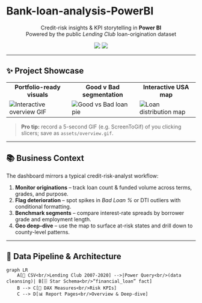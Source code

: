 # Bank-loan-analysis-PowerBI

<p align="center">
  Credit-risk insights & KPI storytelling in <strong>Power BI</strong><br/>
  Powered by the public <em>Lending Club</em> loan-origination dataset
</p>

<p align="center">
  <img src="https://img.shields.io/badge/Power&nbsp;BI-DAX&nbsp;•&nbsp;Power&nbsp;Query&nbsp;•&nbsp;Data&nbsp;Modelling-yellow?style=flat-square"/>
  <img src="https://img.shields.io/github/license/your-handle/bank-loan-dashboard?style=flat-square"/>
</p>

---

## ✨ Project Showcase

<table>
  <tr>
    <td align="center"><strong>Portfolio-ready visuals</strong></td>
    <td align="center"><strong>Good v Bad segmentation</strong></td>
    <td align="center"><strong>Interactive USA map</strong></td>
  </tr>
  <tr>
    <td><img src="assets/overview.gif" alt="Interactive overview GIF"/></td>
    <td><img src="assets/good_bad_pie.png" alt="Good vs Bad loan pie"/></td>
    <td><img src="assets/state_map.png"  alt="Loan distribution map"/></td>
  </tr>
</table>

> **Pro tip:** record a 5-second GIF (e.g. ScreenToGif) of you clicking slicers; save as `assets/overview.gif`.

---

## 📚 Business Context

The dashboard mirrors a typical credit-risk-analyst workflow:

1. **Monitor originations** – track loan count & funded volume across terms, grades, and purpose.  
2. **Flag deterioration** – spot spikes in *Bad Loan %* or DTI outliers with conditional formatting.  
3. **Benchmark segments** – compare interest-rate spreads by borrower grade and employment length.  
4. **Geo deep-dive** – use the map to surface at-risk states and drill down to county-level patterns.  

---

## 🔧 Data Pipeline & Architecture

```mermaid
graph LR
    A[📂 CSV<br/>Lending Club 2007-2020] -->|Power Query<br/>(data cleansing)| B[🗄️ Star Schema<br/>“financial_loan” fact]
    B --> C[🧮 DAX Measures<br/>Risk KPIs]
    C --> D[📊 Report Pages<br/>Overview & Deep-dive]
